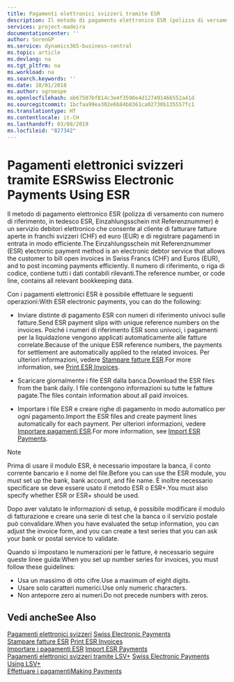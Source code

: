 ```yaml
---
title: Pagamenti elettronici svizzeri tramite ESR
description: Il metodo di pagamento elettronico ESR (polizza di versamento con numero di riferimento, in tedesco ESR, Einzahlungsschein mit Referenznummer) è un servizio debitori elettronico che consente al cliente di fatturare fatture aperte in franchi svizzeri (CHF) ed euro (EUR) e di registrare pagamenti in entrata in modo efficiente.
services: project-madeira
documentationcenter: ''
author: SorenGP
ms.service: dynamics365-business-central
ms.topic: article
ms.devlang: na
ms.tgt_pltfrm: na
ms.workload: na
ms.search.keywords: ''
ms.date: 10/01/2018
ms.author: sgroespe
ms.openlocfilehash: ab67507bf814c3e4f3590e4d127491466552a41d
ms.sourcegitcommit: 1bcfaa99ea302e6b84b8361ca02730b135557fc1
ms.translationtype: HT
ms.contentlocale: it-CH
ms.lasthandoff: 03/08/2019
ms.locfileid: "827342"
---
```

# <a name="swiss-electronic-payments-using-esr"></a><span data-ttu-id="4acc2-103">Pagamenti elettronici svizzeri tramite ESR</span><span class="sxs-lookup"><span data-stu-id="4acc2-103">Swiss Electronic Payments Using ESR</span></span>
<span data-ttu-id="4acc2-104">Il metodo di pagamento elettronico ESR (polizza di versamento con numero di riferimento, in tedesco ESR, Einzahlungsschein mit Referenznummer) è un servizio debitori elettronico che consente al cliente di fatturare fatture aperte in franchi svizzeri (CHF) ed euro (EUR) e di registrare pagamenti in entrata in modo efficiente.</span><span class="sxs-lookup"><span data-stu-id="4acc2-104">The Einzahlungsschein mit Referenznummer (ESR) electronic payment method is an electronic debtor service that allows the customer to bill open invoices in Swiss Francs (CHF) and Euros (EUR), and to post incoming payments efficiently.</span></span> <span data-ttu-id="4acc2-105">Il numero di riferimento, o riga di codice, contiene tutti i dati contabili rilevanti.</span><span class="sxs-lookup"><span data-stu-id="4acc2-105">The reference number, or code line, contains all relevant bookkeeping data.</span></span>  

<span data-ttu-id="4acc2-106">Con i pagamenti elettronici ESR è possibile effettuare le seguenti operazioni:</span><span class="sxs-lookup"><span data-stu-id="4acc2-106">With ESR electronic payments, you can do the following:</span></span>  

- <span data-ttu-id="4acc2-107">Inviare distinte di pagamento ESR con numeri di riferimento univoci sulle fatture.</span><span class="sxs-lookup"><span data-stu-id="4acc2-107">Send ESR payment slips with unique reference numbers on the invoices.</span></span> <span data-ttu-id="4acc2-108">Poiché i numeri di riferimento ESR sono univoci, i pagamenti per la liquidazione vengono applicati automaticamente alle fatture correlate.</span><span class="sxs-lookup"><span data-stu-id="4acc2-108">Because of the unique ESR reference numbers, the payments for settlement are automatically applied to the related invoices.</span></span> <span data-ttu-id="4acc2-109">Per ulteriori informazioni, vedere [Stampare fatture ESR](how-to-print-esr-invoices.md).</span><span class="sxs-lookup"><span data-stu-id="4acc2-109">For more information, see [Print ESR Invoices](how-to-print-esr-invoices.md).</span></span>  

- <span data-ttu-id="4acc2-110">Scaricare giornalmente i file ESR dalla banca.</span><span class="sxs-lookup"><span data-stu-id="4acc2-110">Download the ESR files from the bank daily.</span></span> <span data-ttu-id="4acc2-111">I file contengono informazioni su tutte le fatture pagate.</span><span class="sxs-lookup"><span data-stu-id="4acc2-111">The files contain information about all paid invoices.</span></span>  

- <span data-ttu-id="4acc2-112">Importare i file ESR e creare righe di pagamento in modo automatico per ogni pagamento.</span><span class="sxs-lookup"><span data-stu-id="4acc2-112">Import the ESR files and create payment lines automatically for each payment.</span></span> <span data-ttu-id="4acc2-113">Per ulteriori informazioni, vedere [Importare pagamenti ESR](how-to-import-esr-payments.md).</span><span class="sxs-lookup"><span data-stu-id="4acc2-113">For more information, see [Import ESR Payments](how-to-import-esr-payments.md).</span></span>  

> [!NOTE]  
>  <span data-ttu-id="4acc2-114">Prima di usare il modulo ESR, è necessario impostare la banca, il conto corrente bancario e il nome del file.</span><span class="sxs-lookup"><span data-stu-id="4acc2-114">Before you can use the ESR module, you must set up the bank, bank account, and file name.</span></span> <span data-ttu-id="4acc2-115">È inoltre necessario specificare se deve essere usato il metodo ESR o ESR+.</span><span class="sxs-lookup"><span data-stu-id="4acc2-115">You must also specify whether ESR or ESR+ should be used.</span></span>

<span data-ttu-id="4acc2-116">Dopo aver valutato le informazioni di setup, è possibile modificare il modulo di fatturazione e creare una serie di test che la banca o il servizio postale può convalidare.</span><span class="sxs-lookup"><span data-stu-id="4acc2-116">When you have evaluated the setup information, you can adjust the invoice form, and you can create a test series that you can ask your bank or postal service to validate.</span></span>  

<span data-ttu-id="4acc2-117">Quando si impostano le numerazioni per le fatture, è necessario seguire queste linee guida:</span><span class="sxs-lookup"><span data-stu-id="4acc2-117">When you set up number series for invoices, you must follow these guidelines:</span></span>  

- <span data-ttu-id="4acc2-118">Usa un massimo di otto cifre.</span><span class="sxs-lookup"><span data-stu-id="4acc2-118">Use a maximum of eight digits.</span></span>  
- <span data-ttu-id="4acc2-119">Usare solo caratteri numerici.</span><span class="sxs-lookup"><span data-stu-id="4acc2-119">Use only numeric characters.</span></span>  
- <span data-ttu-id="4acc2-120">Non anteporre zero ai numeri.</span><span class="sxs-lookup"><span data-stu-id="4acc2-120">Do not precede numbers with zeros.</span></span>  

## <a name="see-also"></a><span data-ttu-id="4acc2-121">Vedi anche</span><span class="sxs-lookup"><span data-stu-id="4acc2-121">See Also</span></span>  
 <span data-ttu-id="4acc2-122">[Pagamenti elettronici svizzeri](swiss-electronic-payments.md) </span><span class="sxs-lookup"><span data-stu-id="4acc2-122">[Swiss Electronic Payments](swiss-electronic-payments.md) </span></span>  
 <span data-ttu-id="4acc2-123">[Stampare fatture ESR](how-to-print-esr-invoices.md) </span><span class="sxs-lookup"><span data-stu-id="4acc2-123">[Print ESR Invoices](how-to-print-esr-invoices.md) </span></span>  
 <span data-ttu-id="4acc2-124">[Importare i pagamenti ESR](how-to-import-esr-payments.md) </span><span class="sxs-lookup"><span data-stu-id="4acc2-124">[Import ESR Payments](how-to-import-esr-payments.md) </span></span>  
 <span data-ttu-id="4acc2-125">[Pagamenti elettronici svizzeri tramite LSV+](swiss-electronic-payments-using-lsv-.md) </span><span class="sxs-lookup"><span data-stu-id="4acc2-125">[Swiss Electronic Payments Using LSV+](swiss-electronic-payments-using-lsv-.md) </span></span>  
 [<span data-ttu-id="4acc2-126">Effettuare i pagamenti</span><span class="sxs-lookup"><span data-stu-id="4acc2-126">Making Payments</span></span>](../../payables-make-payments.md)

